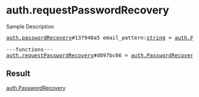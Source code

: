 # auth.requestPasswordRecovery

Sample Description

<pre>
<a href="../constructor/auth.passwordRecovery.md">auth.passwordRecovery</a>#137948a5 email_pattern:<a href="../type/string.md">string</a> = <a href="../type/auth.PasswordRecovery.md">auth.PasswordRecovery</a>;

---functions---
<a href="../method/auth.requestPasswordRecovery.md">auth.requestPasswordRecovery</a>#d897bc66 = <a href="../type/auth.PasswordRecovery.md">auth.PasswordRecovery</a>;
</pre>

## Result

<a href="../type/auth.PasswordRecovery.md">auth.PasswordRecovery</a>

